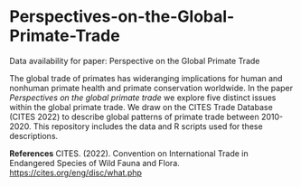# Perspectives-on-the-Global-Primate-Trade
Data availability for paper: Perspective on the Global Primate Trade

The global trade of primates has wideranging implications for human and nonhuman primate health and primate conservation worldwide. In the paper _Perspectives on the global primate trade_ we explore five distinct issues within the global primate trade. We draw on the CITES Trade Database (CITES 2022) to describe global patterns of primate trade between 2010-2020. This repository includes the data and R scripts used for these descriptions.  

**References**
CITES. (2022). Convention on International Trade in Endangered Species of Wild Fauna and Flora. https://cites.org/eng/disc/what.php
